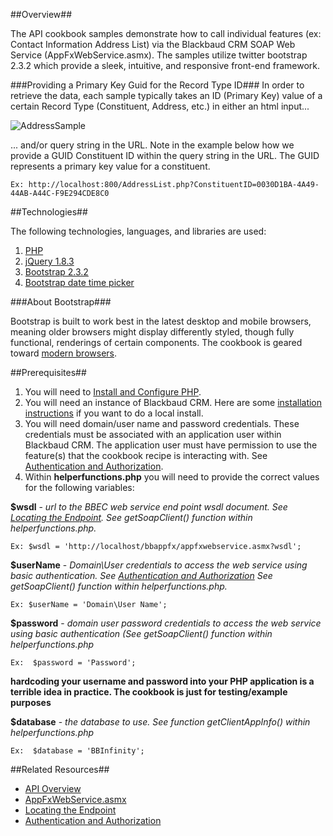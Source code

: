 ##Overview##

The API cookbook samples demonstrate how to call individual features (ex: Contact Information Address List) via the Blackbaud CRM SOAP Web Service (AppFxWebService.asmx).  The samples utilize twitter bootstrap 2.3.2 which provide a sleek, intuitive, and responsive front-end framework. 

###Providing a Primary Key Guid for the Record Type ID###
In order to retrieve the data, each sample typically takes an ID (Primary Key) value of a certain Record Type (Constituent, Address, etc.) in either an html input...

![AddressSample](http://blackbaud-community.github.io/Blackbaud-CRM/images/CookbookAddressList.png)

... and/or query string in the URL.  Note in the example below how we provide a GUID Constituent ID within the query string in the URL.  The GUID represents a primary key value for a constituent.  

    Ex: http://localhost:800/AddressList.php?ConstituentID=0030D1BA-4A49-44AB-A44C-F9E294CDE8C0

##Technologies##

The following technologies, languages, and libraries are used:

1. [PHP](http://www.php.net/)
2. [jQuery 1.8.3](http://jquery.com/)
3. [Bootstrap 2.3.2](http://getbootstrap.com/2.3.2/)
4. [Bootstrap date time picker](http://tarruda.github.io/bootstrap-datetimepicker/)

###About Bootstrap###

Bootstrap is built to work best in the latest desktop and mobile browsers, meaning older browsers might display differently styled, though fully functional, renderings of certain components.  The cookbook is geared toward [modern browsers](http://getbootstrap.com/getting-started/#support). 

##Prerequisites##

1. You will need to [Install and Configure PHP](http://www.php.net/manual/en/install.php).
2. You will need an instance of Blackbaud CRM.  Here are some [installation instructions](https://www.blackbaud.com/files/support/infinityinstaller/infinity-installation.htm) if you want to do a local install.
2. You will need domain/user name and password credentials.  These credentials must be associated with an application user within Blackbaud CRM.  The application user must have permission to use the feature(s) that the cookbook recipe is interacting with. See [Authentication and Authorization](https://www.blackbaud.com/files/support/guides/infinitydevguide/Subsystems/inwebapi-developer-help/Content/InfinityWebAPI/coAuthenticationAndAuthorization.htm).
4. Within **helperfunctions.php** you will need to provide the correct values for the following variables:

**$wsdl** - *url to the BBEC web service end point wsdl document. See [Locating the Endpoint](https://www.blackbaud.com/files/support/guides/infinitydevguide/Subsystems/inwebapi-developer-help/Content/LocatingAppFxWebServiceEndpoint.htm). See getSoapClient() function within helperfunctions.php.*

	Ex: $wsdl = 'http://localhost/bbappfx/appfxwebservice.asmx?wsdl';

**$userName** - *Domain\User credentials to access the web service using basic authentication.  See [Authentication and Authorization](https://www.blackbaud.com/files/support/guides/infinitydevguide/Subsystems/inwebapi-developer-help/Content/InfinityWebAPI/coAuthenticationAndAuthorization.htm) See getSoapClient() function within helperfunctions.php.*

	Ex: $userName = 'Domain\User Name';

**$password** - *domain user password credentials to access the web service using basic authentication (See getSoapClient() function within helperfunctions.php*
	
	Ex:  $password = 'Password';

**hardcoding your username and password into your PHP application is a terrible idea in practice. The cookbook is just for testing/example purposes**

**$database** - *the database to use.  See function getClientAppInfo() within helperfunctions.php*
	
	Ex:  $database = 'BBInfinity';

##Related Resources##
* [API Overview](https://www.blackbaud.com/files/support/guides/infinitydevguide/Subsystems/inwebapi-developer-help/Content/InfinityWebAPI/coAPIOverview.htm)
* [AppFxWebService.asmx](https://www.blackbaud.com/files/support/guides/infinitydevguide/Subsystems/inwebapi-developer-help/Content/InfinityWebAPI/coAppFxWebService.asmx.htm)
* [Locating the Endpoint](https://www.blackbaud.com/files/support/guides/infinitydevguide/Subsystems/inwebapi-developer-help/Content/LocatingAppFxWebServiceEndpoint.htm)
* [Authentication and Authorization](https://www.blackbaud.com/files/support/guides/infinitydevguide/Subsystems/inwebapi-developer-help/Content/InfinityWebAPI/coAuthenticationAndAuthorization.htm)
